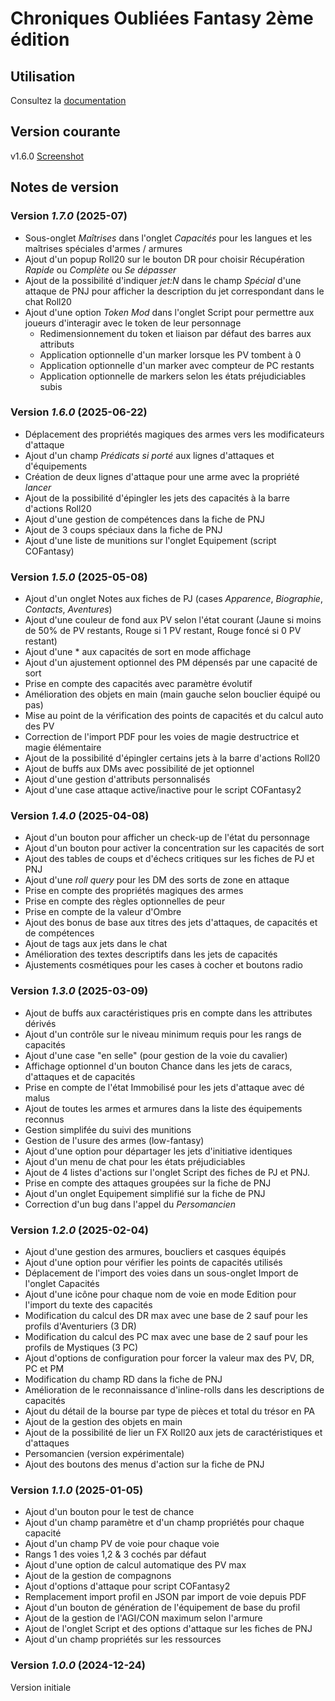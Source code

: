 # Chroniques Oubliées Fantasy 2ème édition

## Utilisation

Consultez la [documentation](https://stephaned68.github.io/COF2e/)

## Version courante

v1.6.0 [Screenshot](cof2e.png)

## Notes de version

### Version _1.7.0_ (2025-07)

- Sous-onglet _Maîtrises_ dans l'onglet _Capacités_ pour les langues et les maîtrises spéciales d'armes / armures
- Ajout d'un popup Roll20 sur le bouton DR pour choisir Récupération _Rapide_ ou _Complète_ ou _Se dépasser_
- Ajout de la possibilité d'indiquer _jet:N_ dans le champ _Spécial_ d'une attaque de PNJ pour afficher la description du jet correspondant dans le chat Roll20
- Ajout d'une option _Token Mod_ dans l'onglet Script pour permettre aux joueurs d'interagir avec le token de leur personnage
  - Redimensionnement du token et liaison par défaut des barres aux attributs
  - Application optionnelle d'un marker lorsque les PV tombent à 0
  - Application optionnelle d'un marker avec compteur de PC restants
  - Application optionnelle de markers selon les états préjudiciables subis

### Version _1.6.0_ (2025-06-22)

- Déplacement des propriétés magiques des armes vers les modificateurs d'attaque
- Ajout d'un champ _Prédicats si porté_ aux lignes d'attaques et d'équipements
- Création de deux lignes d'attaque pour une arme avec la propriété _lancer_
- Ajout de la possibilité d'épingler les jets des capacités à la barre d'actions Roll20
- Ajout d'une gestion de compétences dans la fiche de PNJ
- Ajout de 3 coups spéciaux dans la fiche de PNJ
- Ajout d'une liste de munitions sur l'onglet Equipement (script COFantasy)

### Version _1.5.0_ (2025-05-08)

- Ajout d'un onglet Notes aux fiches de PJ (cases _Apparence_, _Biographie_, _Contacts_, _Aventures_)
- Ajout d'une couleur de fond aux PV selon l'état courant (Jaune si moins de 50% de PV restants, Rouge si 1 PV restant, Rouge foncé si 0 PV restant)
- Ajout d'une * aux capacités de sort en mode affichage
- Ajout d'un ajustement optionnel des PM dépensés par une capacité de sort
- Prise en compte des capacités avec paramètre évolutif
- Amélioration des objets en main (main gauche selon bouclier équipé ou pas)
- Mise au point de la vérification des points de capacités et du calcul auto des PV
- Correction de l'import PDF pour les voies de magie destructrice et magie élémentaire
- Ajout de la possibilité d'épingler certains jets à la barre d'actions Roll20
- Ajout de buffs aux DMs avec possibilité de jet optionnel
- Ajout d'une gestion d'attributs personnalisés
- Ajout d'une case attaque active/inactive pour le script COFantasy2

### Version _1.4.0_ (2025-04-08)

- Ajout d'un bouton pour afficher un check-up de l'état du personnage
- Ajout d'un bouton pour activer la concentration sur les capacités de sort
- Ajout des tables de coups et d'échecs critiques sur les fiches de PJ et PNJ
- Ajout d'une _roll query_ pour les DM des sorts de zone en attaque
- Prise en compte des propriétés magiques des armes
- Prise en compte des règles optionnelles de peur
- Prise en compte de la valeur d'Ombre
- Ajout des bonus de base aux titres des jets d'attaques, de capacités et de compétences
- Ajout de tags aux jets dans le chat
- Amélioration des textes descriptifs dans les jets de capacités
- Ajustements cosmétiques pour les cases à cocher et boutons radio

### Version _1.3.0_ (2025-03-09)

- Ajout de buffs aux caractéristiques pris en compte dans les attributes dérivés
- Ajout d'un contrôle sur le niveau minimum requis pour les rangs de capacités
- Ajout d'une case "en selle" (pour gestion de la voie du cavalier)
- Affichage optionnel d'un bouton Chance dans les jets de caracs, d'attaques et de capacités
- Prise en compte de l'état Immobilisé pour les jets d'attaque avec dé malus
- Ajout de toutes les armes et armures dans la liste des équipements reconnus
- Gestion simplifée du suivi des munitions
- Gestion de l'usure des armes (low-fantasy)
- Ajout d'une option pour départager les jets d'initiative identiques
- Ajout d'un menu de chat pour les états préjudiciables
- Ajout de 4 listes d'actions sur l'onglet Script des fiches de PJ et PNJ.
- Prise en compte des attaques groupées sur la fiche de PNJ
- Ajout d'un onglet Equipement simplifié sur la fiche de PNJ
- Correction d'un bug dans l'appel du _Persomancien_

### Version _1.2.0_ (2025-02-04)

- Ajout d'une gestion des armures, boucliers et casques équipés
- Ajout d'une option pour vérifier les points de capacités utilisés
- Déplacement de l'import des voies dans un sous-onglet Import de l'onglet Capacités
- Ajout d'une icône pour chaque nom de voie en mode Edition pour l'import du texte des capacités
- Modification du calcul des DR max avec une base de 2 sauf pour les profils d'Aventuriers (3 DR)
- Modification du calcul des PC max avec une base de 2 sauf pour les profils de Mystiques (3 PC)
- Ajout d'options de configuration pour forcer la valeur max des PV, DR, PC et PM
- Modification du champ RD dans la fiche de PNJ
- Amélioration de le reconnaissance d'inline-rolls dans les descriptions de capacités
- Ajout du détail de la bourse par type de pièces et total du trésor en PA
- Ajout de la gestion des objets en main
- Ajout de la possibilité de lier un FX Roll20 aux jets de caractéristiques et d'attaques
- Persomancien (version expérimentale)
- Ajout des boutons des menus d'action sur la fiche de PNJ

### Version _1.1.0_ (2025-01-05)

- Ajout d'un bouton pour le test de chance
- Ajout d'un champ paramètre et d'un champ propriétés pour chaque capacité
- Ajout d'un champ PV de voie pour chaque voie
- Rangs 1 des voies 1,2 & 3 cochés par défaut
- Ajout d'une option de calcul automatique des PV max
- Ajout de la gestion de compagnons
- Ajout d'options d'attaque pour script COFantasy2
- Remplacement import profil en JSON par import de voie depuis PDF
- Ajout d'un bouton de génération de l'équipement de base du profil
- Ajout de la gestion de l'AGI/CON maximum selon l'armure
- Ajout de l'onglet Script et des options d'attaque sur les fiches de PNJ
- Ajout d'un champ propriétés sur les ressources

### Version _1.0.0_ (2024-12-24)

Version initiale
